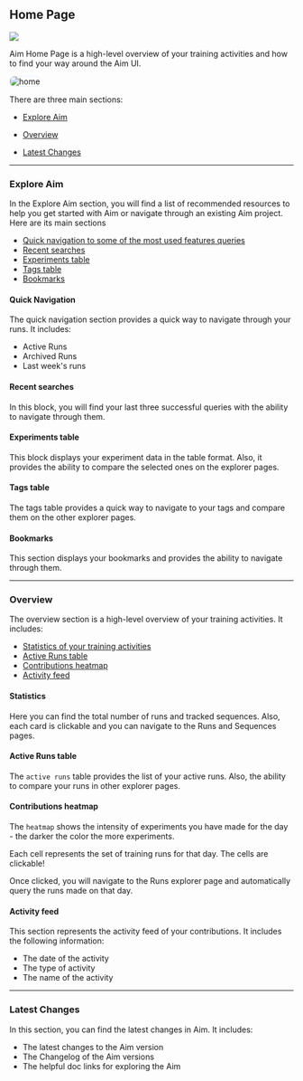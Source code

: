 ## Home Page

<img referrerpolicy="no-referrer-when-downgrade" src="https://static.scarf.sh/a.png?x-pxid=0df03530-c22f-47c2-9db5-b0b923dde002" />


Aim Home Page is a high-level overview of your training activities and how to find your way around the Aim UI.

<img alt="home" style="border: 1px solid #E8F1FC; border-radius: 8px" src="https://docs-blobs.s3.us-east-2.amazonaws.com/images/ui/pages/home/home.png" />

There are three main sections:

- [Explore Aim](#explore-aim)

- [Overview](#overview)

- [Latest Changes](#latest-changes)

---

### Explore Aim

In the Explore Aim section, you will find a list of recommended resources to help you get started with Aim or navigate through an existing Aim project. Here are its main sections

- [Quick navigation to some of the most used features queries](#quick-navigation)
- [Recent searches](#recent-searches)
- [Experiments table](#experiments-table)
- [Tags table](#tags-table)
- [Bookmarks](#bookmarks)

#### Quick Navigation

The quick navigation section provides a quick way to navigate through your runs. It includes:

- Active Runs
- Archived Runs
- Last week's runs

#### Recent searches

In this block, you will find your last three successful queries with the ability to navigate through them.

#### Experiments table

This block displays your experiment data in the table format. Also, it provides the ability to compare the selected ones on the explorer pages.

#### Tags table

The tags table provides a quick way to navigate to your tags and compare them on the other explorer pages.

#### Bookmarks

This section displays your bookmarks and provides the ability to navigate through them.

---

### Overview

The overview section is a high-level overview of your training activities. It includes:

- [Statistics of your training activities](#statistics)
- [Active Runs table](#active-runs-table)
- [Contributions heatmap](#contributions-heatmap)
- [Activity feed](#activity-feed)

#### Statistics

Here you can find the total number of runs and tracked sequences. Also, each card is clickable and you can navigate to the Runs and Sequences pages.

#### Active Runs table

The `active runs` table provides the list of your active runs. Also, the ability to compare your runs in other explorer pages.

#### Contributions heatmap

The `heatmap` shows the intensity of experiments you have made for the day - the darker the color the more experiments. 

Each cell represents the set of training runs for that day. The cells are clickable!

Once clicked, you will navigate to the Runs explorer page and automatically query the runs made on that day.

#### Activity feed

This section represents the activity feed of your contributions. It includes the following information:

- The date of the activity
- The type of activity
- The name of the activity


---

### Latest Changes

In this section, you can find the latest changes in Aim. It includes:
- The latest changes to the Aim version
- The Changelog of the Aim versions
- The helpful doc links for exploring the Aim